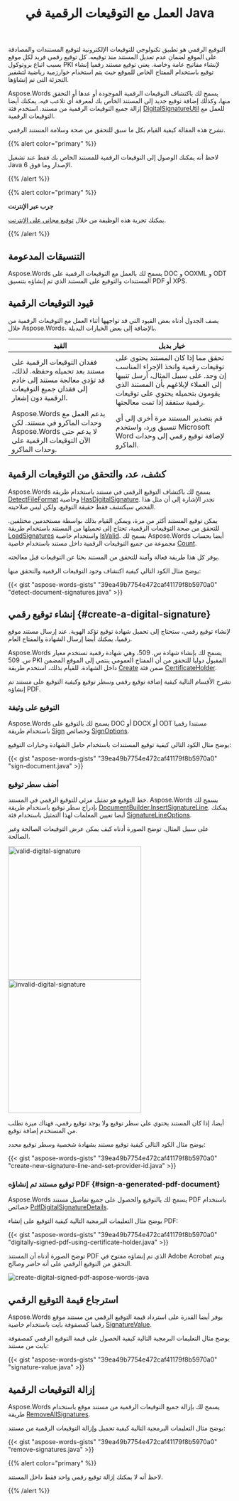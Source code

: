 ﻿---
title: العمل مع التوقيعات الرقمية في Java
second_title: Aspose.Words ل Java
articleTitle: العمل مع التوقيعات الرقمية
linktitle: العمل مع التوقيعات الرقمية
description: "قم بتوقيع المستندات رقميا واكتشف التوقيعات الرقمية الموجودة وعدها والتحقق منها وإزالتها باستخدام Java."
type: docs
weight: 30
url: /ar/java/working-with-digital-signatures/
timestamp: 2024-01-27-14-07-04
---

التوقيع الرقمي هو تطبيق تكنولوجي للتوقيعات الإلكترونية لتوقيع المستندات والمصادقة على الموقع لضمان عدم تعديل المستند منذ توقيعه. كل توقيع رقمي فريد لكل موقع بسبب اتباع بروتوكول PKI لإنشاء مفاتيح عامة وخاصة. يعني توقيع مستند رقميا إنشاء توقيع باستخدام المفتاح الخاص للموقع حيث يتم استخدام خوارزمية رياضية لتشفير التجزئة التي تم إنشاؤها.

Aspose.Words يسمح لك باكتشاف التوقيعات الرقمية الموجودة أو عدها أو التحقق منها، وكذلك إضافة توقيع جديد إلى المستند الخاص بك لمعرفة أي تلاعب فيه. يمكنك أيضا إزالة جميع التوقيعات الرقمية من مستند. استخدم فئة [DigitalSignatureUtil](https://reference.aspose.com/words/java/com.aspose.words/digitalsignatureutil/) للعمل مع التوقيعات الرقمية.

تشرح هذه المقالة كيفية القيام بكل ما سبق للتحقق من صحة وسلامة المستند الرقمي.

{{% alert color="primary" %}}

لاحظ أنه يمكنك الوصول إلى التوقيعات الرقمية للمستند الخاص بك فقط عند تشغيل Java 6 الإصدار وما فوق.

{{% /alert %}}

{{% alert color="primary" %}}

**جرب عبر الإنترنت**

يمكنك تجربة هذه الوظيفة من خلال [توقيع مجاني على الإنترنت](https://products.aspose.app/words/signature).

{{% /alert %}}

## التنسيقات المدعومة

Aspose.Words يسمح لك بالعمل مع التوقيعات الرقمية على DOC و OOXML و ODT المستندات والتوقيع على المستند الذي تم إنشاؤه بتنسيق PDF أو XPS.

## قيود التوقيعات الرقمية

يصف الجدول أدناه بعض القيود التي قد تواجهها أثناء العمل مع التوقيعات الرقمية من خلال Aspose.Words، بالإضافة إلى بعض الخيارات البديلة.

| القيد | خيار بديل |
| ------------------------------------------------------------ | ------------------------------------------------------------ |
| فقدان التوقيعات الرقمية على مستند بعد تحميله وحفظه. لذلك، قد تؤدي معالجة مستند إلى خادم إلى فقدان جميع التوقيعات الرقمية دون إشعار. | تحقق مما إذا كان المستند يحتوي على توقيعات رقمية واتخذ الإجراء المناسب إن وجد. على سبيل المثال، أرسل تنبيها إلى العملاء لإبلاغهم بأن المستند الذي يقومون بتحميله يحتوي على توقيعات رقمية ستفقد إذا تمت معالجتها. |
| Aspose.Words يدعم العمل مع وحدات الماكرو في مستند. لكن Aspose.Words لا يدعم حتى الآن التوقيعات الرقمية على وحدات الماكرو. | قم بتصدير المستند مرة أخرى إلى أي تنسيق ورد، واستخدم Microsoft Word لإضافة توقيع رقمي إلى وحدات الماكرو. |

## كشف، عد، والتحقق من التوقيعات الرقمية

Aspose.Words يسمح لك باكتشاف التوقيع الرقمي في مستند باستخدام طريقة [DetectFileFormat](https://reference.aspose.com/words/java/com.aspose.words/fileformatutil/#detectFileFormat-java.io.InputStream) وخاصية [HasDigitalSignature](https://reference.aspose.com/words/java/com.aspose.words/fileformatinfo/#hasDigitalSignature). تجدر الإشارة إلى أن مثل هذا الفحص سيكتشف فقط حقيقة التوقيع، ولكن ليس صلاحيته.

يمكن توقيع المستند أكثر من مرة، ويمكن القيام بذلك بواسطة مستخدمين مختلفين. للتحقق من صحة التوقيعات الرقمية، تحتاج إلى تحميلها من المستند باستخدام طريقة [LoadSignatures](https://reference.aspose.com/words/java/com.aspose.words/digitalsignatureutil/#loadSignatures-java.io.InputStream) واستخدام خاصية [IsValid](https://reference.aspose.com/words/java/com.aspose.words/digitalsignaturecollection/#isValid). يسمح لك Aspose.Words أيضا بحساب مجموعة من جميع التوقيعات الرقمية داخل مستند باستخدام خاصية [Count](https://reference.aspose.com/words/java/com.aspose.words/digitalsignaturecollection/#getCount).

يوفر كل هذا طريقة فعالة وآمنة للتحقق من المستند بحثا عن التوقيعات قبل معالجته.

يوضح مثال الكود التالي كيفية اكتشاف وجود التوقيعات الرقمية والتحقق منها:

{{< gist "aspose-words-gists" "39ea49b7754e472caf41179f8b5970a0" "detect-document-signatures.java" >}}

## إنشاء توقيع رقمي {#create-a-digital-signature}

لإنشاء توقيع رقمي، ستحتاج إلى تحميل شهادة توقيع تؤكد الهوية. عند إرسال مستند موقع رقميا، يمكنك أيضا إرسال الشهادة والمفتاح العام.

Aspose.Words يسمح لك بإنشاء شهادة س. 509، وهي شهادة رقمية تستخدم معيار س. 509 PKI المقبول دوليا للتحقق من أن المفتاح العمومي ينتمي إلى الموقع المضمن داخل الشهادة. للقيام بذلك، استخدم طريقة [Create](https://reference.aspose.com/words/java/com.aspose.words/certificateholder/#create-byte---java.lang.String) ضمن فئة [CertificateHolder](https://reference.aspose.com/words/java/com.aspose.words/certificateholder/).

تشرح الأقسام التالية كيفية إضافة توقيع رقمي وسطر توقيع وكيفية التوقيع على مستند تم إنشاؤه PDF.

### التوقيع على وثيقة

Aspose.Words يسمح لك بالتوقيع على DOC أو DOCX أو ODT مستندا رقميا باستخدام طريقة [Sign](https://reference.aspose.com/words/java/com.aspose.words/digitalsignatureutil/#sign-java.io.InputStream-java.io.OutputStream-com.aspose.words.CertificateHolder) وخصائص [SignOptions](https://reference.aspose.com/words/java/com.aspose.words/signoptions/).

يوضح مثال الكود التالي كيفية توقيع المستندات باستخدام حامل الشهادة وخيارات التوقيع:

{{< gist "aspose-words-gists" "39ea49b7754e472caf41179f8b5970a0" "sign-document.java" >}}

### أضف سطر توقيع

خط التوقيع هو تمثيل مرئي للتوقيع الرقمي في المستند. Aspose.Words يسمح لك بإدراج سطر توقيع باستخدام طريقة [DocumentBuilder.InsertSignatureLine](https://reference.aspose.com/words/java/com.aspose.words/documentbuilder/#insertSignatureLine-com.aspose.words.SignatureLineOptions). يمكنك أيضا تعيين المعلمات لهذا التمثيل باستخدام فئة [SignatureLineOptions](https://reference.aspose.com/words/java/com.aspose.words/signaturelineoptions/).

على سبيل المثال، توضح الصورة أدناه كيف يمكن عرض التوقيعات الصالحة وغير الصالحة.

<img src="/words/java/working-with-digital-signatures/valid.png" alt="valid-digital-signature" style="width:300px"/>

<img src="/words/java/working-with-digital-signatures/invalid.png" alt="invalid-digital-signature" style="width:300px"/>

أيضا، إذا كان المستند يحتوي على سطر توقيع ولا يوجد توقيع رقمي، فهناك ميزة تطلب من المستخدم إضافة توقيع.

يوضح مثال الكود التالي كيفية توقيع مستند بشهادة شخصية وسطر توقيع محدد:

{{< gist "aspose-words-gists" "39ea49b7754e472caf41179f8b5970a0" "create-new-signature-line-and-set-provider-id.java" >}}

### توقيع مستند تم إنشاؤه PDF {#sign-a-generated-pdf-document}

Aspose.Words يسمح لك بالتوقيع والحصول على جميع تفاصيل مستند PDF باستخدام خصائص [PdfDigitalSignatureDetails](https://reference.aspose.com/words/java/com.aspose.words/pdfdigitalsignaturedetails/).

يوضح مثال التعليمات البرمجية التالية كيفية التوقيع على إنشاء PDF:

{{< gist "aspose-words-gists" "39ea49b7754e472caf41179f8b5970a0" "digitally-signed-pdf-using-certificate-holder.java" >}}

توضح الصورة أدناه أن المستند PDF الذي تم إنشاؤه مفتوح في Adobe Acrobat ويتم التحقق من التوقيع الرقمي على أنه حاضر وصالح.

![create-digital-signed-pdf-aspose-words-java](/words/java/working-with-digital-signatures/signed-pdf-aspose-words-java.png)

## استرجاع قيمة التوقيع الرقمي

Aspose.Words يوفر أيضا القدرة على استرداد قيمة التوقيع الرقمي من مستند موقع رقميا كمصفوفة بايت باستخدام خاصية [SignatureValue](https://reference.aspose.com/words/java/com.aspose.words/digitalsignature/#getSignatureValue).

يوضح مثال التعليمات البرمجية التالية كيفية الحصول على قيمة التوقيع الرقمي كمصفوفة بايت من مستند:

{{< gist "aspose-words-gists" "39ea49b7754e472caf41179f8b5970a0" "signature-value.java" >}}

## إزالة التوقيعات الرقمية

Aspose.Words يسمح لك بإزالة جميع التوقيعات الرقمية من مستند موقع باستخدام طريقة [RemoveAllSignatures](https://reference.aspose.com/words/java/com.aspose.words/digitalsignatureutil/#removeAllSignatures-java.io.InputStream-java.io.OutputStream).

يوضح مثال التعليمات البرمجية التالية كيفية تحميل وإزالة التوقيعات الرقمية من مستند:

{{< gist "aspose-words-gists" "39ea49b7754e472caf41179f8b5970a0" "remove-signatures.java" >}}

{{% alert color="primary" %}}

لاحظ أنه لا يمكنك إزالة توقيع رقمي واحد فقط داخل المستند.

{{% /alert %}}
